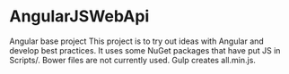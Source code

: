 # AngularJSWebApi
Angular base project
This project is to try out ideas with Angular and develop best practices.
It uses some NuGet packages that have put JS in Scripts/. 
Bower files are not currently used. Gulp creates all.min.js.
